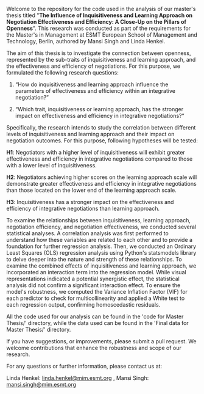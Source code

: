 Welcome to the repository for the code used in the analysis of our master's thesis titled "**The Influence of Inquisitiveness and Learning Approach on Negotiation Effectiveness and Efficiency: A Close-Up on the Pillars of Openness**". This research was conducted as part of the requirements for the Master's in Management at ESMT European School of Management and Technology, Berlin, authored by Mansi Singh and Linda Henkel.

The aim of this thesis is to investigate the connection between openness, represented by the sub-traits of inquisitiveness and learning approach, and the effectiveness and efficiency of negotiations. For this purpose, we formulated the following research questions:

1.	“How do inquisitiveness and learning approach influence the parameters of effectiveness and efficiency within an integrative negotiation?”
   
3.	“Which trait, inquisitiveness or learning approach, has the stronger impact on effectiveness and efficiency in integrative negotiations?“

Specifically, the research intends to study the correlation between different levels of inquisitiveness and learning approach and their impact on negotiation outcomes. For this purpose, following hypotheses will be tested:

**H1**: Negotiators with a higher level of inquisitiveness will exhibit greater effectiveness and efficiency in integrative negotiations compared to those with a lower level of inquisitiveness.

**H2**: Negotiators achieving higher scores on the learning approach scale will demonstrate greater effectiveness and efficiency in integrative negotiations than those located on the lower end of the learning approach scale.

**H3**: Inquisitiveness has a stronger impact on the effectiveness and efficiency of integrative negotiations than learning approach.

To examine the relationships between inquisitiveness, learning approach, negotiation efficiency, and negotiation effectiveness, we conducted several statistical analyses. A correlation analysis was first performed to understand how these variables are related to each other and to provide a foundation for further regression analysis. Then, we conducted an Ordinary Least Squares (OLS) regression analysis using Python's statsmodels library to delve deeper into the nature and strength of these relationships. 
To examine the combined effects of inquisitiveness and learning approach, we incorporated an interaction term into the regression model. While visual representations indicated a potential synergistic effect, the statistical analysis did not confirm a significant interaction effect. To ensure the model's robustness, we computed the Variance Inflation Factor (VIF) for each predictor to check for multicollinearity and applied a White test to each regression output, confirming homoscedastic residuals.

All the code used for our analysis can be found in the 'code for Master Thesis/' directory, while the data used can be found in the 'Final data for Master Thesis/' directory.

If you have suggestions, or improvements, please submit a pull request. We welcome contributions that enhance the robustness and scope of our research.

For any questions or further information, please contact us at:

Linda Henkel: linda.henkel@mim.esmt.org , Mansi Singh: mansi.singh@mim.esmt.org






